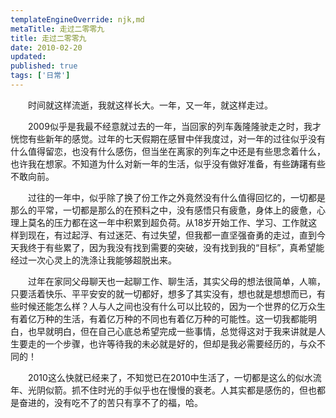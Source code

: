 ```yaml
---
templateEngineOverride: njk,md
metaTitle: 走过二零零九
title: 走过二零零九
date: 2010-02-20
updated:
published: true
tags: ['日常']
---
```


<div class="col-start-3 col-end-9">
　　时间就这样流逝，我就这样长大。一年，又一年，就这样走过。

　　2009似乎是我最不经意就过去的一年，当回家的列车轰隆隆驶走之时，我才恍惚有些新年的感觉。过年的七天假期在感冒中伴我度过，对一年的过往似乎没有什么值得留恋，也没有什么感伤，但当坐在离家的列车之中还是有些思念着什么，也许我在想家。不知道为什么对新一年的生活，似乎没有做好准备，有些踌躇有些不敢向前。

　　过往的一年中，似乎除了换了份工作之外竟然没有什么值得回忆的，一切都是那么的平常，一切都是那么的在预料之中，没有感悟只有疲惫，身体上的疲惫，心理上莫名的压力都在这一年中积累到超负荷。从18岁开始工作、学习、工作就这样到现在，有过起浮、有过迷茫、有过失望，但我都一直坚强奋勇的走过，直到今天我终于有些累了，因为我没有找到需要的突破，没有找到我的“目标”，真希望能经过一次心灵上的洗涤让我能够超脱出来。

　　过年在家同父母聊天也一起聊工作、聊生活，其实父母的想法很简单，人嘛，只要活着快乐、平平安安的就一切都好，想多了其实没有，想也就是想想而已，有些时候还能怎么样？人与人之间也没有什么可以比较的，因为一个世界的亿万众生有着亿万种的生活，有着亿万种的不同也有着亿万种的可能性。这一切我都能明白，也早就明白，但在自己心底总希望完成一些事情，总觉得这对于我来讲就是人生要走的一个步骤，也许等待我的未必就是好的，但却是我必需要经历的，与众不同的！

　　2010这么快就已经来了，不知觉已在2010中生活了，一切都是这么的似水流年、光阴似箭。抓不住时光的手似乎也在慢慢的衰老。人其实都是感伤的，但也都是奋进的，没有吃不了的苦只有享不了的福，哈。
</div>

